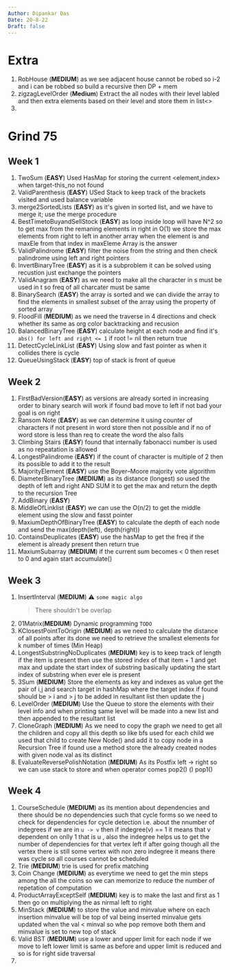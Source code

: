 ```yaml
---
Author: Dipankar Das
Date: 20-8-22
Draft: false
---
```


# Extra

1. RobHouse (**MEDIUM**) as we see adjacent house cannot be robed so i-2 and i can be robbed so build a recursive then DP + mem
2. zigzagLevelOrder (**Medium**) Extract the all nodes with their level labled and then extra elements based on their level and store them in list<>
3. 

# Grind 75

## Week 1

1. TwoSum (**EASY**) Used HasMap for storing the current <element,index> when target-this_no not found
2. ValidParenthesis (**EASY**) USed Stack to keep track of the brackets visited and used balance variable
3. merge2SortedLists (**EASY**) as it's given in sorted list, and we have to merge it; use the merge procedure
4. BestTimetoBuyandSellStock (**EASY**) as loop inside loop will have N^2 so to get max from the remaning elements in right in O(1)
            we store the max elements from right to left in another array when the element is and maxEle from that index in maxEleme Array is the answer
5. ValidPalindrome (**EASY**) filter the noise from the string and then check palindrome using left and right pointers
6. InvertBinaryTree (**EASY**) as it is a subproblem it can be solved using recustion just exchange the pointers
7. ValidAnagram (**EASY**) as we need to make all the character in s must be used in t so freq of all charcater must be same
8. BinarySearch (**EASY**) the array is sorted and we can divide the array to find the elements in smallest subset of the array using the property of sorted array
9. FloodFill (**MEDIUM**) as we need the traverse in 4 directions and check whether its same as org color backtracking and recusion
10. BalancedBinaryTree (**EASY**) calculate height at each node and find it's `abs() for left and right <= 1` if root != nil then return true
11. DetectCycleLinkList (**EASY**) Using slow and fast pointer as when it collides there is cycle
12. QueueUsingStack (**EASY**) top of stack is front of queue

## Week 2

1. FirstBadVersion(**EASY**) as versions are already sorted in increasing order to binary search will work if found bad move to left if not bad your goal is on right
2. Ransom Note (**EASY**) as we can determine it using counter of characters if not present in word store then not possible and if no of word store is less than req to create the word the also fails
3. Climbing Stairs (**EASY**) found that internally fabonacci number is used as no repeatation is allowed
4. LongestPalindrome (**EASY**) if the count of character is multiple of 2 then its possible to add it to the result
5. MajorityElement (**EASY**) use the Boyer–Moore majority vote algorithm
6. DiameterBinaryTree (**MEDIUM**) as its distance (longest) so used the depth of left and right AND SUM it to get the max 
and return the depth to the recursion Tree
7. AddBinary (**EASY**)
8. MiddleOfLinklist (**EASY**) we can use the O(n/2) to get the middle element using the slow and fasst pointer
9. MaxiumDepthOfBinaryTree (**EASY**) to calculate the depth of each node and send the max(depth(left), depth(right))
10. ContainsDeuplicates (**EASY**) use the hasMap to get the freq if the element is already present then return true
11. MaxiumSubarray (**MEDIUM**) if the current sum becomes < 0 then reset to 0 and again start accumulate()

## Week 3

1. InsertInterval (**MEDIUM**) :warning: `some magic algo`
    > There shouldn't be overlap
2. 01Matrix(**MEDIUM**) Dynamic programming `TODO`
3. KClosestPointToOrigin (**MEDIUM**) as we need to calculate the distance of all points after its done we need to retrieve the smallest elements for k number of times (Min Heap)
4. LongestSubstringNoDuplicates (**MEDIUM**) key is to keep track of length if the item is present then use the stored index of that item  + 1 and get max and update the start index of substring
    basically updating the start index of substring when ever ele is present
5. 3Sum (**MEDIUM**) Store the elements as key and indexes as value get the pair of i,j and search target in hashMap 
where the target index if found should be > i and > j to be added in resultant list then update the j
6. LevelOrder (**MEDIUM**) Use the Queue to store the elements with their level info and when printing same level will be made into a new list and then appended to the resultant list
7. CloneGraph (**MEDIUM**) As we need to copy the graph we need to get all the children and copy all this depth so
like bfs used for each child we used that child to create New Node() and add it to copy node in a Recursion Tree
if found use a method store the already created nodes with given node.val as its distinct
8. EvaluateReversePolishNotation (**MEDIUM**) As its Postfix left -> right so we can use stack to store and when operator comes pop2() () pop1()

## Week 4

1. CourseSchedule (**MEDIUM**) as its mention about dependencies and there should be no dependencies such that cycle forms so we need to check for dependencies for cycle detection i.e. about the nnumber of indegrees if we are in `u -> v` then if indegree(v) == 1 it means that v dependent on onlly 1 that is u , also the indegree helps us to get the number of dependencies for that vertex left if after going though all the vertex there is still some vertex with non zero indegree it means there was cycle so all courses cannot be scheduled
2. Trie (**MEDIUM**) trie is used for prefix matching 
3. Coin Change (**MEDIUM**) as everytime we need to get the min steps among the all the coins so we can memorize to reduce the number of repetation of computation
4. ProductArrayExceptSelf (**MEDIUM**) key is to make the last and first as 1 then go on multiplying the as nirmal left to right
5. MinStack (**MEDIUM**) to store the value and minvalue where on each insertion minvalue will be top of val being inserted minvalue gets updated when the val < minval
so whe pop remove both them and minvalue is set to new top of stack
6. Valid BST (**MEDIUM**) use a lower and upper limit for each node if we move to left lower limit is same as before and upper limit is reduced and so is for right side traversal
7. 
